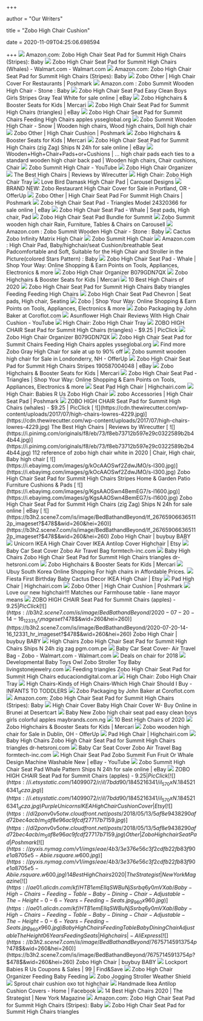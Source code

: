 +++
        
author = "Our Writers"
        
title = "Zobo High Chair Cushion"
        
date = 2020-11-09T04:25:06.698594
        
+++
[ ![](https://images-na.ssl-images-amazon.com/images/I/71PJow0IXGL._SL1000_.jpg)](https://images-na.ssl-images-amazon.com/images/I/71PJow0IXGL._SL1000_.jpg) Amazon.com: Zobo High Chair Seat Pad for Summit High Chairs (Stripes): Baby
[ ![](https://i5.walmartimages.com/asr/06197fa6-bb83-4fab-9f62-43eaa3a5e1d6_1.1858fbc2d5efa417ecacc4eaa9e658c9.jpeg)](https://i5.walmartimages.com/asr/06197fa6-bb83-4fab-9f62-43eaa3a5e1d6_1.1858fbc2d5efa417ecacc4eaa9e658c9.jpeg) Zobo High Chair Seat Pad for Summit High Chairs (Whales) - Walmart.com -  Walmart.com
[ ![](https://images-na.ssl-images-amazon.com/images/I/71AO8%2BNfS2L._SX679_.jpg)](https://images-na.ssl-images-amazon.com/images/I/71AO8%2BNfS2L._SX679_.jpg) Amazon.com: Zobo High Chair Seat Pad for Summit High Chairs (Stripes): Baby
[ ![](https://di2ponv0v5otw.cloudfront.net/posts/2018/09/09/5b9580c2819e90ff7ef923d6/s_5b9580d2e944badf41f88a47.jpg)](https://di2ponv0v5otw.cloudfront.net/posts/2018/09/09/5b9580c2819e90ff7ef923d6/s_5b9580d2e944badf41f88a47.jpg) Zobo Other | High Chair Cover For Restaurants | Poshmark
[ ![](https://images-na.ssl-images-amazon.com/images/I/41o6LNEcj2L._SR600%2C315_PIWhiteStrip%2CBottomLeft%2C0%2C35_PIStarRatingFOURANDHALF%2CBottomLeft%2C360%2C-6_SR600%2C315_SCLZZZZZZZ_FMpng_BG255%2C255%2C255.jpg)](https://images-na.ssl-images-amazon.com/images/I/41o6LNEcj2L._SR600%2C315_PIWhiteStrip%2CBottomLeft%2C0%2C35_PIStarRatingFOURANDHALF%2CBottomLeft%2C360%2C-6_SR600%2C315_SCLZZZZZZZ_FMpng_BG255%2C255%2C255.jpg) Amazon.com : Zobo Summit Wooden High Chair - Stone : Baby
[ ![](https://i.ebayimg.com/images/g/s20AAOSwHBZda0mb/s-l640.jpg)](https://i.ebayimg.com/images/g/s20AAOSwHBZda0mb/s-l640.jpg) Zobo High Chair Seat Pad Easy Clean Boys Girls Stripes Gray Teal White for  sale online | eBay
[ ![](https://mercari-images.global.ssl.fastly.net/photos/m87446772960_1.jpg?1597326247&w=200&h=200&fitcrop&sharpen)](https://mercari-images.global.ssl.fastly.net/photos/m87446772960_1.jpg?1597326247&w=200&h=200&fitcrop&sharpen) Zobo Highchairs & Booster Seats for Kids | Mercari
[ ![](https://i.ebayimg.com/images/g/EAIAAOSwKBVbUzLi/s-l300.jpg)](https://i.ebayimg.com/images/g/EAIAAOSwKBVbUzLi/s-l300.jpg) Zobo High Chair Seat Pad for Summit High Chairs (triangles) | eBay
[ ![](https://i.ebayimg.com/images/g/~9kAAOSwYwhbUzEY/s-l300.jpg)](https://i.ebayimg.com/images/g/~9kAAOSwYwhbUzEY/s-l300.jpg) Zobo High Chair Seat Pad for Summit Chairs Feeding High Chairs apples  ysseglobal.org
[ ![](https://i.pinimg.com/originals/b2/22/0a/b2220a9c506041b647b8a1ae7d6e9ae8.jpg)](https://i.pinimg.com/originals/b2/22/0a/b2220a9c506041b647b8a1ae7d6e9ae8.jpg) Zobo Summit Wooden High Chair - Snow | Wooden high chairs, Wood high chairs,  Doll high chair
[ ![](https://di2ponv0v5otw.cloudfront.net/posts/2020/09/19/5f6638b63a0db919fcfe6cf7/s_5f6638d7074d24ddd69c02bf.jpg)](https://di2ponv0v5otw.cloudfront.net/posts/2020/09/19/5f6638b63a0db919fcfe6cf7/s_5f6638d7074d24ddd69c02bf.jpg) Zobo Other | High Chair Cushion | Poshmark
[ ![](https://mercari-images.global.ssl.fastly.net/photos/m41545671575_1.jpg?1592074643&w=200&h=200&fitcrop&sharpen)](https://mercari-images.global.ssl.fastly.net/photos/m41545671575_1.jpg?1592074643&w=200&h=200&fitcrop&sharpen) Zobo Highchairs & Booster Seats for Kids | Mercari
[ ![](https://i.ebayimg.com/images/g/DhoAAOSwAWtaxULG/s-l640.jpg)](https://i.ebayimg.com/images/g/DhoAAOSwAWtaxULG/s-l640.jpg) Zobo High Chair Seat Pad for Summit High Chairs (zig Zag) Ships N 24h for  sale online | eBay
[ ![](https://i.pinimg.com/474x/de/67/41/de6741876568de25101f3adc5e5ea524--chair-pads-chair-cushions.jpg)](https://i.pinimg.com/474x/de/67/41/de6741876568de25101f3adc5e5ea524--chair-pads-chair-cushions.jpg) Wooden+High+Chair+Pads+or+Cushions | ... high chair pads each ties to a  standard wooden high chair back pad | Wooden high chairs, Chair cushions,  Chair
[ ![](https://i.ytimg.com/vi/G2KtWr3MEgU/maxresdefault.jpg)](https://i.ytimg.com/vi/G2KtWr3MEgU/maxresdefault.jpg) Zobo Summit High Chair - YouTube
[ ![](https://images.highchairi.com/l-m/slim-spaces-highchair.jpg)](https://images.highchairi.com/l-m/slim-spaces-highchair.jpg) Zobo High Chair Organizer
[ ![](https://cdn.thewirecutter.com/wp-content/uploads/2017/07/high-chairs-2x1-fullres-4207-1024x512.jpg)](https://cdn.thewirecutter.com/wp-content/uploads/2017/07/high-chairs-2x1-fullres-4207-1024x512.jpg) The Best High Chairs | Reviews by Wirecutter
[ ![](https://pixl.varagesale.com/http://s3.amazonaws.com/hopshop-image-store-production/125375597/272b578570dc52f59e5cb19eb8c4f18e.jpg?_ver=large_uploader_thumbnail&w=640&h=640&fit=crop&s=9997115b7a6693651c7134e409c93493)](https://pixl.varagesale.com/http://s3.amazonaws.com/hopshop-image-store-production/125375597/272b578570dc52f59e5cb19eb8c4f18e.jpg?_ver=large_uploader_thumbnail&w=640&h=640&fit=crop&s=9997115b7a6693651c7134e409c93493) High Chair: Zobo High Chair Tray
[ ![](https://www.babybedding.com/images/products/love-bird-damask-high-chair-pad_large.jpg)](https://www.babybedding.com/images/products/love-bird-damask-high-chair-pad_large.jpg) Love Bird Damask High Chair Pad | Carousel Designs
[ ![](https://images.offerup.com/QsFZrsAYs8E_CtveSGTE5YGmECk=/600x972/645c/645c2a2b9a0943b9b7fff2b3e0d3f376.jpg)](https://images.offerup.com/QsFZrsAYs8E_CtveSGTE5YGmECk=/600x972/645c/645c2a2b9a0943b9b7fff2b3e0d3f376.jpg) BRAND NEW: Zobo Restaurant High Chair Cover for Sale in Portland, OR -  OfferUp
[ ![](https://di2ponv0v5otw.cloudfront.net/posts/2019/04/27/5cc44bc5fe19c77fb3ab0b5a/m_5cc44bd49ed36d2ed6c86320.jpg)](https://di2ponv0v5otw.cloudfront.net/posts/2019/04/27/5cc44bc5fe19c77fb3ab0b5a/m_5cc44bd49ed36d2ed6c86320.jpg) Zobo Other | High Chair Seat Pad For Summit High Chairs | Poshmark
[ ![](https://i.ebayimg.com/images/g/4rUAAOSwB1JaxUNI/s-l1600.jpg)](https://i.ebayimg.com/images/g/4rUAAOSwB1JaxUNI/s-l1600.jpg) Zobo High Chair Seat Pad - Triangles Model 24320366 for sale online | eBay
[ ![](https://i.pinimg.com/originals/57/42/e5/5742e54285acfe426ae118591ecfd909.jpg)](https://i.pinimg.com/originals/57/42/e5/5742e54285acfe426ae118591ecfd909.jpg) Zobo High Chair Seat Pad - Whale | Seat pads, High chair, Pad
[ ![](http://images.highchairi.com/l-m/chair-seat-pad-m0dOebrcdorucA.jpg)](http://images.highchairi.com/l-m/chair-seat-pad-m0dOebrcdorucA.jpg) Zobo High Chair Seat Pad Bundle for Summit
[ ![](https://media.karousell.com/media/photos/products/2018/02/02/zobo_summit_wooden_high_chair_rain_1517540706_dd92ffb1.jpg)](https://media.karousell.com/media/photos/products/2018/02/02/zobo_summit_wooden_high_chair_rain_1517540706_dd92ffb1.jpg) Zobo Summit wooden high chair Rain, Furniture, Tables & Chairs on Carousell
[ ![](https://m.media-amazon.com/images/I/71ezJnUweuL._AC_SS350_.jpg)](https://m.media-amazon.com/images/I/71ezJnUweuL._AC_SS350_.jpg) Amazon.com : Zobo Summit Wooden High Chair - Stone : Baby
[ ![](https://i.ebayimg.com/images/g/djkAAOSw0zBdcopb/s-l640.jpg)](https://i.ebayimg.com/images/g/djkAAOSw0zBdcopb/s-l640.jpg) Cactus Zobo Infinity Matrix High Chair
[ ![](https://images-pg.guidanceguide.com/public/sitereview_listing/8f/4b/9aa3a8b5a5a4ca0d73a6a2bfcb48d90d.jpg)](https://images-pg.guidanceguide.com/public/sitereview_listing/8f/4b/9aa3a8b5a5a4ca0d73a6a2bfcb48d90d.jpg) Zobo Summit High Chair
[ ![](https://images-na.ssl-images-amazon.com/images/I/61SXfe0dTgL._SL1000_.jpg)](https://images-na.ssl-images-amazon.com/images/I/61SXfe0dTgL._SL1000_.jpg) Amazon.com : High Chair Pad, Baby/highchair/seat Cushion/breathable Seat Padcomfortable  and Soft, Suitable for the High Chair and Stroller in the Picture(colored  Stars Pattern) : Baby
[ ![](https://s5.sywcdn.net/getImage?url=http%3A%2F%2Fc.shld.net%2Frpx%2Fi%2Fs%2Fpi%2Fmp%2F32762%2Fprod_8603684511%3Fsrc%3Dhttps%253A%252F%252Ftruimg.toysrus.com%252Fproduct%252Fimages%252F2E763CDA.zoom.jpg%26d%3D89e9149bf9cf6eb3f062cd262befab392dc00cec&t=Product&w=380&h=380&qlt=100&mrg=1&str=1&s=30f15de200d07730262e8ae4242f9761)](https://s5.sywcdn.net/getImage?url=http%3A%2F%2Fc.shld.net%2Frpx%2Fi%2Fs%2Fpi%2Fmp%2F32762%2Fprod_8603684511%3Fsrc%3Dhttps%253A%252F%252Ftruimg.toysrus.com%252Fproduct%252Fimages%252F2E763CDA.zoom.jpg%26d%3D89e9149bf9cf6eb3f062cd262befab392dc00cec&t=Product&w=380&h=380&qlt=100&mrg=1&str=1&s=30f15de200d07730262e8ae4242f9761) Zobo High Chair Seat Pad - Whale | Shop Your Way: Online Shopping & Earn  Points on Tools, Appliances, Electronics & more
[ ![](http://www.projectprometheus.org/image/cache/data/category_16/Zobo%20High%20Chair%20Organizer%20B079GDN7QX-500x500_0.jpg)](http://www.projectprometheus.org/image/cache/data/category_16/Zobo%20High%20Chair%20Organizer%20B079GDN7QX-500x500_0.jpg) Zobo High Chair Organizer B079GDN7QX
[ ![](https://mercari-images.global.ssl.fastly.net/photos/m59301996341_1.jpg?1576260511&w=200&h=200&fitcrop&sharpen)](https://mercari-images.global.ssl.fastly.net/photos/m59301996341_1.jpg?1576260511&w=200&h=200&fitcrop&sharpen) Zobo Highchairs & Booster Seats for Kids | Mercari
[ ![](https://images.ctfassets.net/50gzycvace50/10Di9Xumus0hDGokTN7Xr0/acefce2919dc5af2ed26df64e76f70b9/Screen_Shot_2019-01-29_at_12.05.41_PM.png)](https://images.ctfassets.net/50gzycvace50/10Di9Xumus0hDGokTN7Xr0/acefce2919dc5af2ed26df64e76f70b9/Screen_Shot_2019-01-29_at_12.05.41_PM.png) 10 Best High Chairs of 2020
[ ![](https://i.ebayimg.com/images/g/ntgAAOSwQTRb1fVn/s-l225.jpg)](https://i.ebayimg.com/images/g/ntgAAOSwQTRb1fVn/s-l225.jpg) Zobo High Chair Seat Pad for Summit High Chairs Baby triangles Feeding  Feeding High Chairs
[ ![](https://i.pinimg.com/originals/22/92/8d/22928d0bf9741646fc966b1fa563ba40.jpg)](https://i.pinimg.com/originals/22/92/8d/22928d0bf9741646fc966b1fa563ba40.jpg) Zobo High Chair Seat Pad Chevron | Seat pads, High chair, Seating
[ ![](https://s1.sywcdn.net/getImage?url=http%3A%2F%2Fc.shld.net%2Frpx%2Fi%2Fs%2Fpi%2Fmp%2F32762%2Fprod_8604447611%3Fsrc%3Dhttps%253A%252F%252Ftruimg.toysrus.com%252Fproduct%252Fimages%252FC2EF18B9.zoom.jpg%26d%3Da25fab3714685b5f63fe72453ff1ab5b2ac222e6&t=Product&w=192&h=192&qlt=90&mrg=1&s=34a7f9472f4c334557e1f193089e18d1)](https://s1.sywcdn.net/getImage?url=http%3A%2F%2Fc.shld.net%2Frpx%2Fi%2Fs%2Fpi%2Fmp%2F32762%2Fprod_8604447611%3Fsrc%3Dhttps%253A%252F%252Ftruimg.toysrus.com%252Fproduct%252Fimages%252FC2EF18B9.zoom.jpg%26d%3Da25fab3714685b5f63fe72453ff1ab5b2ac222e6&t=Product&w=192&h=192&qlt=90&mrg=1&s=34a7f9472f4c334557e1f193089e18d1) Zobo | Shop Your Way: Online Shopping & Earn Points on Tools, Appliances,  Electronics & more
[ ![](https://s3images.coroflot.com/user_files/individual_files/large_533393_cgepd2copv_06jg3xkylpg2pi.jpg)](https://s3images.coroflot.com/user_files/individual_files/large_533393_cgepd2copv_06jg3xkylpg2pi.jpg) Zobo Packaging by John Baker at Coroflot.com
[ ![](https://i.ytimg.com/vi/H_bi06wqYjw/maxresdefault.jpg)](https://i.ytimg.com/vi/H_bi06wqYjw/maxresdefault.jpg) Asunflower High Chair Reviews With High Chair Cushion - YouTube
[ ![](http://ibestseller.info/wp-content/uploads/2019/03/white-wooden-high-chair-wooden-high-chair-with-tray-white-wood-high-chair-white-wooden-high-chair-with-tray-wood-zobo-summit-wooden-high-chair-white.jpg)](http://ibestseller.info/wp-content/uploads/2019/03/white-wooden-high-chair-wooden-high-chair-with-tray-white-wood-high-chair-white-wooden-high-chair-with-tray-wood-zobo-summit-wooden-high-chair-white.jpg) High Chair: Zobo High Chair Tray
[ ![](https://www.picclickimg.com/00/s/MTU1OVgxNDMx/z/KeMAAOSwg5VbUzMc/$/Zobo-High-Chair-Seat-Pad-for-Summit-High-_1.jpg)](https://www.picclickimg.com/00/s/MTU1OVgxNDMx/z/KeMAAOSwg5VbUzMc/$/Zobo-High-Chair-Seat-Pad-for-Summit-High-_1.jpg) ZOBO HIGH CHAIR Seat Pad for Summit High Chairs (triangles) - $9.25 |  PicClick
[ ![](http://www.projectprometheus.org/image/cache/data/category_16/Zobo%20High%20Chair%20Organizer%20B079GDN7QX_0-500x500_0.jpg)](http://www.projectprometheus.org/image/cache/data/category_16/Zobo%20High%20Chair%20Organizer%20B079GDN7QX_0-500x500_0.jpg) Zobo High Chair Organizer B079GDN7QX
[ ![](https://galleryplus.ebayimg.com/ws/web/222988790977_1_1_1.jpg)](https://galleryplus.ebayimg.com/ws/web/222988790977_1_1_1.jpg) Zobo High Chair Seat Pad for Summit Chairs Feeding High Chairs apples  ysseglobal.org
[ ![](https://pixl.varagesale.com/http://s3.amazonaws.com/hopshop-image-store-production/182376695/5ca863fa91f72e7778156f122dff90e2.jpg?_ver=large_uploader_thumbnail&w=640&h=640&fit=crop&s=9b3ea1bc283a317d982da1e3b3f8e659)](https://pixl.varagesale.com/http://s3.amazonaws.com/hopshop-image-store-production/182376695/5ca863fa91f72e7778156f122dff90e2.jpg?_ver=large_uploader_thumbnail&w=640&h=640&fit=crop&s=9b3ea1bc283a317d982da1e3b3f8e659) Find more Zobo Gray High Chair for sale at up to 90% off
[ ![](https://photos.offerup.com/lR883FS9n9hE1fSRm90YAYCaf2g=/600x1065/7eaa/7eaa87e0ac4d406484b3b2e61e82df38.jpg)](https://photos.offerup.com/lR883FS9n9hE1fSRm90YAYCaf2g=/600x1065/7eaa/7eaa87e0ac4d406484b3b2e61e82df38.jpg) Zobo summit wooden high chair for Sale in Londonderry, NH - OfferUp
[ ![](https://i.ebayimg.com/images/g/dooAAOSwFu1bzz4d/s-l300.jpg)](https://i.ebayimg.com/images/g/dooAAOSwFu1bzz4d/s-l300.jpg) Zobo High Chair Seat Pad for Summit High Chairs Stripes 190587004048 | eBay
[ ![](https://mercari-images.global.ssl.fastly.net/photos/m78941997720_1.jpg?1588784609&w=200&h=200&fitcrop&sharpen)](https://mercari-images.global.ssl.fastly.net/photos/m78941997720_1.jpg?1588784609&w=200&h=200&fitcrop&sharpen) Zobo Highchairs & Booster Seats for Kids | Mercari
[ ![](https://s3.sywcdn.net/getImage?url=https%3A%2F%2Fc.shld.net%2Frpx%2Fi%2Fs%2Fpi%2Fmp%2F10172870%2Fprod_11364013013%3Fsrc%3Dhttps%253A%252F%252Fssli.ebayimg.com%252Fimages%252Fg%252FrRwAAOSwL3JawEiQ%252Fs-l500.jpg%26d%3D6fc69d76dcea87c288630ef3aabc05f24bbbcfa7&t=Product&w=380&h=380&qlt=100&mrg=1&s=f3bb7c9da0c61fa41e61e89326254be2)](https://s3.sywcdn.net/getImage?url=https%3A%2F%2Fc.shld.net%2Frpx%2Fi%2Fs%2Fpi%2Fmp%2F10172870%2Fprod_11364013013%3Fsrc%3Dhttps%253A%252F%252Fssli.ebayimg.com%252Fimages%252Fg%252FrRwAAOSwL3JawEiQ%252Fs-l500.jpg%26d%3D6fc69d76dcea87c288630ef3aabc05f24bbbcfa7&t=Product&w=380&h=380&qlt=100&mrg=1&s=f3bb7c9da0c61fa41e61e89326254be2) Zobo High Chair Seat Pad - Triangles | Shop Your Way: Online Shopping &  Earn Points on Tools, Appliances, Electronics & more
[ ![](https://images.highchairi.com/l-m/baby-stroller-car-high-chair-seat-cushion-npEhnBKtkXqafg-v-4131585625.jpg)](https://images.highchairi.com/l-m/baby-stroller-car-high-chair-seat-cushion-npEhnBKtkXqafg-v-4131585625.jpg) Seat Pad High Chair | Highchairi.com
[ ![](https://webimg.secondhandapp.com/w-i-mgl/5b5f011727251b3efbd3a5d2)](https://webimg.secondhandapp.com/w-i-mgl/5b5f011727251b3efbd3a5d2) High Chair: Babies R Us Zobo High Chair
[ ![](https://di2ponv0v5otw.cloudfront.net/posts/2019/09/18/5d824d1e29f03057382f7815/m_5d824d35b146cc66c8296dac.jpg)](https://di2ponv0v5otw.cloudfront.net/posts/2019/09/18/5d824d1e29f03057382f7815/m_5d824d35b146cc66c8296dac.jpg) zobo Accessories | High Chair Seat Pad | Poshmark
[ ![](https://www.picclickimg.com/d/l400/pict/153778554728_/Zobo-High-Chair-Seat-Pad-for-Summit-High.jpg)](https://www.picclickimg.com/d/l400/pict/153778554728_/Zobo-High-Chair-Seat-Pad-for-Summit-High.jpg) ZOBO HIGH CHAIR Seat Pad for Summit High Chairs (whales) - $9.25 | PicClick
[ ![](https://cdn.thewirecutter.com/wp-content/uploads/2017/07/high-chairs-lowres-4229.jpg)](https://cdn.thewirecutter.com/wp-content/uploads/2017/07/high-chairs-lowres-4229.jpg) The Best High Chairs | Reviews by Wirecutter
[ ![](https://i.pinimg.com/originals/f8/eb/73/f8eb73712b597e29c0322589b2b44b44.jpg)](https://i.pinimg.com/originals/f8/eb/73/f8eb73712b597e29c0322589b2b44b44.jpg) 112 reference of zobo high chair white in 2020 | Chair, High chair, Baby  high chair
[ ![](https://i.ebayimg.com/images/g/kOcAAOSwf2ZdwJMO/s-l300.jpg)](https://i.ebayimg.com/images/g/kOcAAOSwf2ZdwJMO/s-l300.jpg) Zobo High Chair Seat Pad for Summit High Chairs Stripes Home & Garden Patio  Furniture Cushions & Pads
[ ![](https://i.ebayimg.com/images/g/KgsAAOSwn4BemEG7/s-l1600.jpg)](https://i.ebayimg.com/images/g/KgsAAOSwn4BemEG7/s-l1600.jpg) Zobo High Chair Seat Pad for Summit High Chairs (zig Zag) Ships N 24h for  sale online | eBay
[ ![](https://b3h2.scene7.com/is/image/BedBathandBeyond/lf_267659066365112p_imageset?$478$&wid=260&hei=260)](https://b3h2.scene7.com/is/image/BedBathandBeyond/lf_267659066365112p_imageset?$478$&wid=260&hei=260) Zobo High Chair | buybuy BABY
[ ![](https://i.etsystatic.com/14099072/r/il/50bec6/1838548943/il_794xN.1838548943_9odf.jpg)](https://i.etsystatic.com/14099072/r/il/50bec6/1838548943/il_794xN.1838548943_9odf.jpg) Unicorn IKEA High Chair Cover IKEA Antilop Cover Highchair | Etsy
[ ![](https://images-na.ssl-images-amazon.com/images/I/8143iEHz28L._SX522_.jpg)](https://images-na.ssl-images-amazon.com/images/I/8143iEHz28L._SX522_.jpg) Baby Car Seat Cover Zobo Air Travel Bag formtech-inc.com
[ ![](http://miveretenu.top/wp-content/uploads/2019/05/zobo-high-chair-breathtaking-blossom-summit-wooden-dreaded-seat-pad-triangles-baby-trend-tempo-floral-pop-excellent-h.jpg)](http://miveretenu.top/wp-content/uploads/2019/05/zobo-high-chair-breathtaking-blossom-summit-wooden-dreaded-seat-pad-triangles-baby-trend-tempo-floral-pop-excellent-h.jpg) Baby High Chairs Zobo High Chair Seat Pad for Summit High Chairs triangles  dr-hetsroni.com
[ ![](https://mercari-images.global.ssl.fastly.net/photos/m11355767452_1.jpg?1594392491&w=200&h=200&fitcrop&sharpen)](https://mercari-images.global.ssl.fastly.net/photos/m11355767452_1.jpg?1594392491&w=200&h=200&fitcrop&sharpen) Zobo Highchairs & Booster Seats for Kids | Mercari
[ ![](https://www.ubuy.kr/productimg/?image=aHR0cHM6Ly9pLmViYXlpbWcuY29tL2ltYWdlcy9nLzdDc0FBT1N3aXFOZGc2bXUvcy1sNTAwLmpwZw.jpg)](https://www.ubuy.kr/productimg/?image=aHR0cHM6Ly9pLmViYXlpbWcuY29tL2ltYWdlcy9nLzdDc0FBT1N3aXFOZGc2bXUvcy1sNTAwLmpwZw.jpg) Ubuy South Korea Online Shopping For high chairs in Affordable Prices.
[ ![](https://i.etsystatic.com/14099072/r/il/70a619/1950257834/il_fullxfull.1950257834_ivo2.jpg)](https://i.etsystatic.com/14099072/r/il/70a619/1950257834/il_fullxfull.1950257834_ivo2.jpg) Fiesta First Birthday Baby Cactus Decor IKEA High Chair | Etsy
[ ![](https://images.highchairi.com/high-chair-seat-pad-for-summit-high-tg94HEnRWClbDQ.jpg)](https://images.highchairi.com/high-chair-seat-pad-for-summit-high-tg94HEnRWClbDQ.jpg) Pad High Chair | Highchairi.com
[ ![](https://di2ponv0v5otw.cloudfront.net/posts/2020/09/19/5f6638b63a0db919fcfe6cf7/s_5f6638e112d8801727b39391.jpg)](https://di2ponv0v5otw.cloudfront.net/posts/2020/09/19/5f6638b63a0db919fcfe6cf7/s_5f6638e112d8801727b39391.jpg) Zobo Other | High Chair Cushion | Poshmark
[ ![](https://i0.wp.com/www.lianemayormeans.com/wp-content/uploads/2017/07/Highchair-Perfect-for-Farmhouse-Table-Pinterest-Image.jpg?fit=1080%2C1080)](https://i0.wp.com/www.lianemayormeans.com/wp-content/uploads/2017/07/Highchair-Perfect-for-Farmhouse-Table-Pinterest-Image.jpg?fit=1080%2C1080) Love our new highchair!!! Matches our Farmhouse table - liane mayor means
[ ![](https://www.picclickimg.com/d/l400/pict/293024298441_/Zobo-High-Chair-Seat-Pad-for-Summit-Chairs.jpg)](https://www.picclickimg.com/d/l400/pict/293024298441_/Zobo-High-Chair-Seat-Pad-for-Summit-Chairs.jpg) ZOBO HIGH CHAIR Seat Pad for Summit Chairs (apples) - $9.25 | PicClick
[ ![](https://b3h2.scene7.com/is/image/BedBathandBeyond/2020-07-20-14-16_12331_hr_imageset?$478$&wid=260&hei=260)](https://b3h2.scene7.com/is/image/BedBathandBeyond/2020-07-20-14-16_12331_hr_imageset?$478$&wid=260&hei=260) Zobo High Chair | buybuy BABY
[ ![](https://i.ebayimg.com/images/g/nrMAAOSwX2Jc5Dpt/s-l640.jpg)](https://i.ebayimg.com/images/g/nrMAAOSwX2Jc5Dpt/s-l640.jpg) High Chairs Zobo High Chair Seat Pad for Summit High Chairs Ships N 24h zig  zag pgm.com.pe
[ ![](https://i5.walmartimages.com/asr/3e2a07bf-2dba-4c13-a502-1fd54aef37ab_1.7c08a0777e747b34d49384326db2bff4.jpeg?odnWidth=612&odnHeight=612&odnBg=ffffff)](https://i5.walmartimages.com/asr/3e2a07bf-2dba-4c13-a502-1fd54aef37ab_1.7c08a0777e747b34d49384326db2bff4.jpeg?odnWidth=612&odnHeight=612&odnBg=ffffff) Baby Car Seat Cover- Air Travel Bag - Zobo - Walmart.com - Walmart.com
[ ![](https://www.simplecoupondeals.com/wp-content/uploads/2018/02/zobo-high-chair25-1.jpg)](https://www.simplecoupondeals.com/wp-content/uploads/2018/02/zobo-high-chair25-1.jpg) Deals on chair for 2018
[ ![](https://cdn.toysrus.com.hk/www/4001/files/797319a.jpg)](https://cdn.toysrus.com.hk/www/4001/files/797319a.jpg) Developmental Baby Toys Owl Zobo Stroller Toy Baby livingstonejewelry.com
[ ![](http://i.ebayimg.com/images/g/6YQAAOSwJo1bUzLx/s-l500.jpg)](http://i.ebayimg.com/images/g/6YQAAOSwJo1bUzLx/s-l500.jpg) Feeding triangles Zobo High Chair Seat Pad for Summit High Chairs  educaciondigital.com.ar
[ ![](https://k.nooncdn.com/t_desktop-pdp-v1/v1552042829/N21478449A_2.jpg)](https://k.nooncdn.com/t_desktop-pdp-v1/v1552042829/N21478449A_2.jpg) High Chair: Zobo High Chair Tray
[ ![](http://ws-na.amazon-adsystem.com/widgets/q?_encoding=UTF8&ASIN=B01NB1AXIX&Format=_SL250_&ID=AsinImage&MarketPlace=US&ServiceVersion=20070822&WS=1&tag=justhomeandkitchen-20)](http://ws-na.amazon-adsystem.com/widgets/q?_encoding=UTF8&ASIN=B01NB1AXIX&Format=_SL250_&ID=AsinImage&MarketPlace=US&ServiceVersion=20070822&WS=1&tag=justhomeandkitchen-20) High Chairs-Kinds of High Chairs-Which High Chair Should I Buy - INFANTS TO  TODDLERS
[ ![](https://s3images.coroflot.com/user_files/individual_files/large_533393_zwo6f2pfhpwtqijmpptao0o9x.jpg)](https://s3images.coroflot.com/user_files/individual_files/large_533393_zwo6f2pfhpwtqijmpptao0o9x.jpg) Zobo Packaging by John Baker at Coroflot.com
[ ![](https://images-na.ssl-images-amazon.com/images/I/71B+MyaR5AL._CR0,204,1224,1224_UX175.jpg)](https://images-na.ssl-images-amazon.com/images/I/71B+MyaR5AL._CR0,204,1224,1224_UX175.jpg) Amazon.com: Zobo High Chair Seat Pad for Summit High Chairs (Stripes): Baby
[ ![](https://m.media-amazon.com/images/I/51hqqW8aAYL.jpg)](https://m.media-amazon.com/images/I/51hqqW8aAYL.jpg) High Chair Cover Baby High Chair Cover W- Buy Online in Brunei at Desertcart
[ ![](https://images-na.ssl-images-amazon.com/images/I/517FQ%2BRS2eL.jpg)](https://images-na.ssl-images-amazon.com/images/I/517FQ%2BRS2eL.jpg) Baby New Zobo high chair seat pad easy clean boys girls colorful apples  maybrands.com.ng
[ ![](https://images.ctfassets.net/50gzycvace50/d13d2104d639c358bbd4b769e66c6b1ad06c62bea3b41a93ae934b528cc5c7c2/6bf1ee68044409d5a443a68d0930b97e/d13d2104d639c358bbd4b769e66c6b1ad06c62bea3b41a93ae934b528cc5c7c2.png?fl=progressive&fm=jpg&bg=rgb:f9f9f9&w=620&h=620)](https://images.ctfassets.net/50gzycvace50/d13d2104d639c358bbd4b769e66c6b1ad06c62bea3b41a93ae934b528cc5c7c2/6bf1ee68044409d5a443a68d0930b97e/d13d2104d639c358bbd4b769e66c6b1ad06c62bea3b41a93ae934b528cc5c7c2.png?fl=progressive&fm=jpg&bg=rgb:f9f9f9&w=620&h=620) 10 Best High Chairs of 2020
[ ![](https://mercari-images.global.ssl.fastly.net/photos/m10710632024_1.jpg?1585588994&w=200&h=200&fitcrop&sharpen)](https://mercari-images.global.ssl.fastly.net/photos/m10710632024_1.jpg?1585588994&w=200&h=200&fitcrop&sharpen) Zobo Highchairs & Booster Seats for Kids | Mercari
[ ![](https://photos.offerup.com/ewEWXZSl6u5SCx_vutj5lKx4Kho=/600x1066/4ba6/4ba63cded4114932acaa2489b2aa6971.jpg)](https://photos.offerup.com/ewEWXZSl6u5SCx_vutj5lKx4Kho=/600x1066/4ba6/4ba63cded4114932acaa2489b2aa6971.jpg) Zobo wooden high chair for Sale in Dublin, OH - OfferUp
[ ![](https://images.highchairi.com/new-high-chair-or-space-saver-replacement.jpg)](https://images.highchairi.com/new-high-chair-or-space-saver-replacement.jpg) Pad High Chair | Highchairi.com
[ ![](http://i.ebayimg.com/images/g/1iQAAOSwqSJbUzMK/s-l500.jpg)](http://i.ebayimg.com/images/g/1iQAAOSwqSJbUzMK/s-l500.jpg) Baby High Chairs Zobo High Chair Seat Pad for Summit High Chairs triangles  dr-hetsroni.com
[ ![](http://images.umbrellastrollers.biz/universal-travel-car-storage-bag-pushchair-pram.jpg)](http://images.umbrellastrollers.biz/universal-travel-car-storage-bag-pushchair-pram.jpg) Baby Car Seat Cover Zobo Air Travel Bag formtech-inc.com
[ ![](https://i.ytimg.com/vi/ocq_FV8xtMk/hqdefault.jpg)](https://i.ytimg.com/vi/ocq_FV8xtMk/hqdefault.jpg) High Chair Seat Pad Zobo Summit Fun Fruit Or Whale Design Machine Washable  New | eBay - YouTube
[ ![](https://i.ebayimg.com/images/g/7N8AAOSw-NFaxVTd/s-l1600.jpg)](https://i.ebayimg.com/images/g/7N8AAOSw-NFaxVTd/s-l1600.jpg) Zobo Summit High Chair Seat Pad Whale Pattern Ships N 24h for sale online |  eBay
[ ![](https://www.picclickimg.com/d/l400/pict/232721483441_/Zobo-High-Chair-Seat-Pad-White-Multi-Summit.jpg)](https://www.picclickimg.com/d/l400/pict/232721483441_/Zobo-High-Chair-Seat-Pad-White-Multi-Summit.jpg) ZOBO HIGH CHAIR Seat Pad for Summit Chairs (apples) - $9.25 | PicClick
[ ![](https://i.etsystatic.com/14099072/r/il/7bdd90/1845216341/il_570xN.1845216341_dcza.jpg)](https://i.etsystatic.com/14099072/r/il/7bdd90/1845216341/il_570xN.1845216341_dcza.jpg) Purple Unicorns IKEA High Chair Cushion Cover | Etsy
[ ![](https://di2ponv0v5otw.cloudfront.net/posts/2018/05/13/5af8e9438290afd72bec4acb/m_5af8e96ac9fcdf27717b7159.jpg)](https://di2ponv0v5otw.cloudfront.net/posts/2018/05/13/5af8e9438290afd72bec4acb/m_5af8e96ac9fcdf27717b7159.jpg) Other | Zobo Highchair Seat Pad | Poshmark
[ ![](https://pyxis.nymag.com/v1/imgs/eae/4b3/3e376e56c3f2cdfb22fb83f90e1a8705e5-Abiie.rsquare.w600.jpg)](https://pyxis.nymag.com/v1/imgs/eae/4b3/3e376e56c3f2cdfb22fb83f90e1a8705e5-Abiie.rsquare.w600.jpg) 14 Best High Chairs 2020 | The Strategist | New York Magazine
[ ![](https://ae01.alicdn.com/kf/HTB1emEIlqSWBuNjSsrbq6y0mVXab/Baby-High-Chairs-Feeding-Table-Baby-Dining-Chair-Adjustable-The-Height-0-6-Years-Feeding-Seats.jpg_960x960.jpg)](https://ae01.alicdn.com/kf/HTB1emEIlqSWBuNjSsrbq6y0mVXab/Baby-High-Chairs-Feeding-Table-Baby-Dining-Chair-Adjustable-The-Height-0-6-Years-Feeding-Seats.jpg_960x960.jpg) Baby High Chairs Feeding Table Baby Dining Chair Adjustable The Height 0 6  Years Feeding Seats|Highchairs| - AliExpress
[ ![](https://b3h2.scene7.com/is/image/BedBathandBeyond/76757145913754p?$478$&wid=260&hei=260)](https://b3h2.scene7.com/is/image/BedBathandBeyond/76757145913754p?$478$&wid=260&hei=260) Zobo High Chair | buybuy BABY
[ ![](http://imagecdn-0.findnsave.com/0/21480252-214x214)](http://imagecdn-0.findnsave.com/0/21480252-214x214) Lockport Babies R Us Coupons & Sales | 99 | Find&Save
[ ![](https://mercari-images.global.ssl.fastly.net/photos/m69026615476_1.jpg)](https://mercari-images.global.ssl.fastly.net/photos/m69026615476_1.jpg) Zobo High Chair Organizer Feeding Baby Feeding
[ ![](https://i.pinimg.com/originals/61/8f/b0/618fb09c8c2ff6250fedc47522c15ec5.jpg)](https://i.pinimg.com/originals/61/8f/b0/618fb09c8c2ff6250fedc47522c15ec5.jpg) Zobo Jogging Stroller Weather Shield
[ ![](https://www.babesta.com/pub/media/catalog/product/cache/9d08971813a040f8f96067a40f75c615/s/p/sprout_cushion2.jpg)](https://www.babesta.com/pub/media/catalog/product/cache/9d08971813a040f8f96067a40f75c615/s/p/sprout_cushion2.jpg) Sprout chair cushion oxo tot highchair
[ ![](https://lookaside.fbsbx.com/lookaside/crawler/media/?media_id=491518931269503)](https://lookaside.fbsbx.com/lookaside/crawler/media/?media_id=491518931269503) Handmade Ikea Antilop Cushion Covers - Home | Facebook
[ ![](https://pyxis.nymag.com/v1/imgs/bf4/8c2/bd3b133ccf2fe6f6ec1887a0d97bc7e9b9-graco-blossom-6-in-1-convertible-high-ch.rsquare.w600.jpg)](https://pyxis.nymag.com/v1/imgs/bf4/8c2/bd3b133ccf2fe6f6ec1887a0d97bc7e9b9-graco-blossom-6-in-1-convertible-high-ch.rsquare.w600.jpg) 14 Best High Chairs 2020 | The Strategist | New York Magazine
[ ![](https://images-na.ssl-images-amazon.com/images/I/71wJnwMQzyL._CR0,204,1224,1224_UX175.jpg)](https://images-na.ssl-images-amazon.com/images/I/71wJnwMQzyL._CR0,204,1224,1224_UX175.jpg) Amazon.com: Zobo High Chair Seat Pad for Summit High Chairs (Stripes): Baby
[ ![](https://assetscdn1.paytm.com/images/catalog/product/K/KI/KIDZOBO-HIGH-CHCART715004AA9A800B/1576481357703_1..JPEG)](https://assetscdn1.paytm.com/images/catalog/product/K/KI/KIDZOBO-HIGH-CHCART715004AA9A800B/1576481357703_1..JPEG) Zobo High Chair Seat Pad for Summit High Chairs triangles
